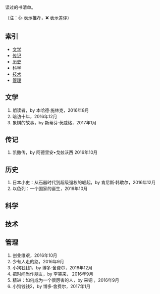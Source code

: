 读过的书清单。

（注：:+1: 表示推荐，:x: 表示差评）

## 索引

- [文学](#文学)
- [传记](#传记)
- [历史](#历史)
- [科学](#科学)
- [技术](#技术)
- [管理](#管理)

## 文学

1. 朗读者，by 本哈德·施林克，2016年8月
1. 暗访十年，2016年12月
1. 象棋的故事，by 斯蒂芬·茨威格，2017年1月


## 传记

1. 凯撒传，by 阿德里安•戈兹沃西 2016年10月


## 历史

1. 日本小史：从石器时代到超级强权的崛起，by 肯尼斯·韩歇尔，2016年12月
1. 以色列：一个国家的诞生，2016年10月



## 科学



## 技术



## 管理
1. 创业维艰，2016年10月
1. 少有人走的路，2016年9月
1. 小狗钱钱1，by 博多·舍费尔，2016年12月
1. 把时间当作朋友，by 李笑来， 2016年9月
1. 精进：如何成为一个很厉害的人，by 采铜 ，2016年9月
1. 小狗钱钱2，by 博多·舍费尔，2017年1月